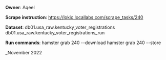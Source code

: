 **Owner**: Aqeel
 
**Scrape instruction**: https://lokic.locallabs.com/scrape_tasks/240

**Dataset**: db01.usa_raw.kentucky_voter_registrations
             db01.usa_raw.kentucky_voter_registrations_run

**Run commands**: hamster grab 240 --download
                  hamster grab 240 --store

_November 2022
